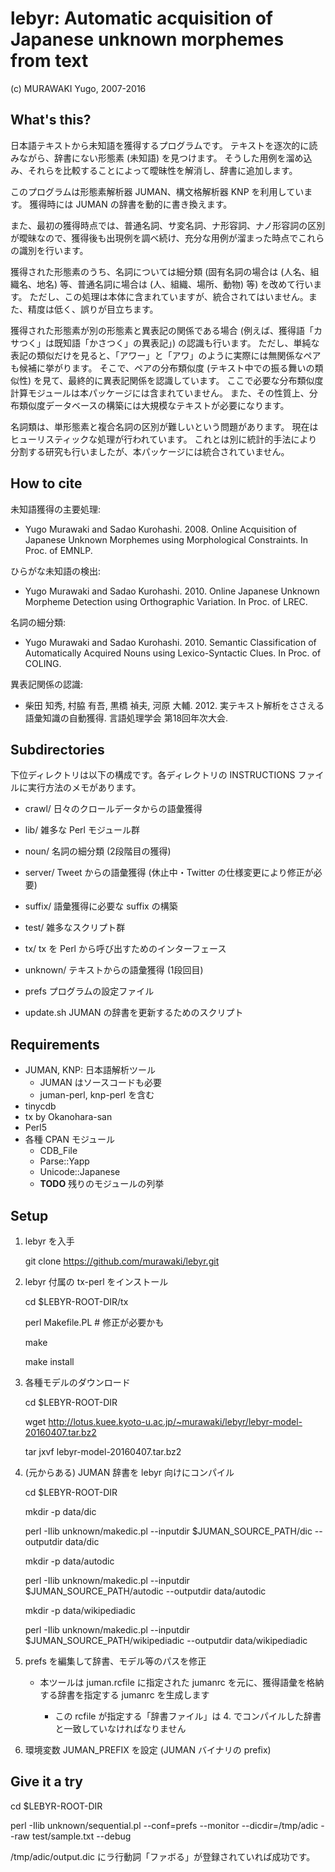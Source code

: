 lebyr: Automatic acquisition of Japanese unknown morphemes from text
=======

  (c) MURAWAKI Yugo, 2007-2016


What's this?
-----------

日本語テキストから未知語を獲得するプログラムです。
テキストを逐次的に読みながら、辞書にない形態素 (未知語) を見つけます。
そうした用例を溜め込み、それらを比較することによって曖昧性を解消し、辞書に追加します。

このプログラムは形態素解析器 JUMAN、構文格解析器 KNP を利用しています。
獲得時には JUMAN の辞書を動的に書き換えます。

また、最初の獲得時点では、普通名詞、サ変名詞、ナ形容詞、ナノ形容詞の区別が曖昧なので、獲得後も出現例を調べ続け、充分な用例が溜まった時点でこれらの識別を行います。

獲得された形態素のうち、名詞については細分類 (固有名詞の場合は (人名、組織名、地名) 等、普通名詞に場合は (人、組織、場所、動物) 等) を改めて行います。
ただし、この処理は本体に含まれていますが、統合されてはいません。また、精度は低く、誤りが目立ちます。

獲得された形態素が別の形態素と異表記の関係である場合 (例えば、獲得語「カサつく」は既知語「かさつく」の異表記」) の認識も行います。
ただし、単純な表記の類似だけを見ると、「アワー」と「アワ」のように実際には無関係なペアも候補に挙がります。
そこで、ペアの分布類似度 (テキスト中での振る舞いの類似性) を見て、最終的に異表記関係を認識しています。
ここで必要な分布類似度計算モジュールは本パッケージには含まれていません。
また、その性質上、分布類似度データベースの構築には大規模なテキストが必要になります。

名詞類は、単形態素と複合名詞の区別が難しいという問題があります。
現在はヒューリスティックな処理が行われています。
これとは別に統計的手法により分割する研究も行いましたが、本パッケージには統合されていません。



How to cite
-----------

未知語獲得の主要処理:

 * Yugo Murawaki and Sadao Kurohashi. 2008. Online Acquisition of Japanese Unknown Morphemes using Morphological Constraints. In Proc. of EMNLP.

ひらがな未知語の検出:

 * Yugo Murawaki and Sadao Kurohashi. 2010. Online Japanese Unknown Morpheme Detection using Orthographic Variation. In Proc. of LREC.

名詞の細分類:

 * Yugo Murawaki and Sadao Kurohashi. 2010. Semantic Classification of Automatically Acquired Nouns using Lexico-Syntactic Clues. In Proc. of COLING.

異表記関係の認識:

 * 柴田 知秀, 村脇 有吾, 黒橋 禎夫, 河原 大輔. 2012. 実テキスト解析をささえる語彙知識の自動獲得. 言語処理学会 第18回年次大会.


Subdirectories
-----------

下位ディレクトリは以下の構成です。各ディレクトリの INSTRUCTIONS ファイルに実行方法のメモがあります。

  * crawl/
    日々のクロールデータからの語彙獲得
  * lib/
    雑多な Perl モジュール群
  * noun/
    名詞の細分類 (2段階目の獲得)
  * server/
    Tweet からの語彙獲得 (休止中・Twitter の仕様変更により修正が必要)
  * suffix/
    語彙獲得に必要な suffix の構築
  * test/
    雑多なスクリプト群
  * tx/
    tx を Perl から呼び出すためのインターフェース
  * unknown/
    テキストからの語彙獲得 (1段回目)

  * prefs
    プログラムの設定ファイル
  * update.sh
    JUMAN の辞書を更新するためのスクリプト



Requirements
-----------

  * JUMAN, KNP: 日本語解析ツール
    * JUMAN はソースコードも必要
    * juman-perl, knp-perl を含む
  * tinycdb
  * tx by Okanohara-san
  * Perl5
  * 各種 CPAN モジュール
    * CDB_File
    * Parse::Yapp
    * Unicode::Japanese
    * **TODO** 残りのモジュールの列挙


Setup
-----------

  1. lebyr を入手

     git clone https://github.com/murawaki/lebyr.git

  2. lebyr 付属の tx-perl をインストール

     cd $LEBYR-ROOT-DIR/tx

     perl Makefile.PL  # 修正が必要かも

     make

     make install

  3. 各種モデルのダウンロード

     cd $LEBYR-ROOT-DIR

     wget http://lotus.kuee.kyoto-u.ac.jp/~murawaki/lebyr/lebyr-model-20160407.tar.bz2

     tar jxvf lebyr-model-20160407.tar.bz2

  4. (元からある) JUMAN 辞書を lebyr 向けにコンパイル

     cd $LEBYR-ROOT-DIR

     mkdir -p data/dic

     perl -Ilib unknown/makedic.pl --inputdir $JUMAN_SOURCE_PATH/dic --outputdir data/dic

     mkdir -p data/autodic

     perl -Ilib unknown/makedic.pl --inputdir $JUMAN_SOURCE_PATH/autodic --outputdir data/autodic

     mkdir -p data/wikipediadic

     perl -Ilib unknown/makedic.pl --inputdir $JUMAN_SOURCE_PATH/wikipediadic --outputdir data/wikipediadic

  5. prefs を編集して辞書、モデル等のパスを修正

     * 本ツールは juman.rcfile に指定された jumanrc を元に、獲得語彙を格納する辞書を指定する jumanrc を生成します

       * この rcfile が指定する「辞書ファイル」は 4. でコンパイルした辞書と一致していなければなりません

  6. 環境変数 JUMAN_PREFIX を設定 (JUMAN バイナリの prefix)


Give it a try
-----------

  cd $LEBYR-ROOT-DIR

  perl -Ilib unknown/sequential.pl --conf=prefs --monitor --dicdir=/tmp/adic --raw test/sample.txt --debug

  /tmp/adic/output.dic にラ行動詞「ファボる」が登録されていれば成功です。

